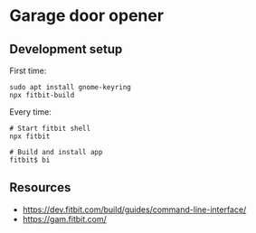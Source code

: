 # Garage door opener

## Development setup

First time:
```
sudo apt install gnome-keyring
npx fitbit-build
```

Every time:
```shell
# Start fitbit shell
npx fitbit

# Build and install app
fitbit$ bi
```

## Resources
- https://dev.fitbit.com/build/guides/command-line-interface/
- https://gam.fitbit.com/